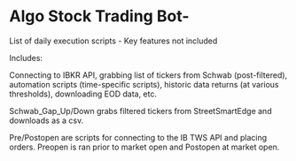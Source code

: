 # Algo Stock Trading Bot-

List of daily execution scripts - Key features not included 

Includes:

Connecting to IBKR API, grabbing list of tickers from Schwab (post-filtered), automation scripts (time-specific scripts), historic data returns (at various thresholds), downloading EOD data, etc. 

Schwab_Gap_Up/Down grabs filtered tickers from StreetSmartEdge and downloads as a csv.

Pre/Postopen are scripts for connecting to the IB TWS API and placing orders. Preopen is ran prior to market open and Postopen at market open. 

   

